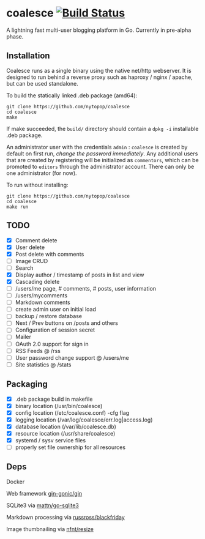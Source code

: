 # coalesce [![Build Status](https://travis-ci.org/nytopop/coalesce.svg?branch=master)](https://travis-ci.org/nytopop/coalesce)

A lightning fast multi-user blogging platform in Go. Currently in pre-alpha phase.

## Installation

Coalesce runs as a single binary using the native net/http webserver. It is designed to run behind a reverse proxy such as haproxy / nginx / apache, but can be used standalone.

To build the statically linked .deb package (amd64):

    git clone https://github.com/nytopop/coalesce
    cd coalesce
    make

If make succeeded, the `build/` directory should contain a `dpkg -i` installable .deb package.

An administrator user with the credentials `admin` : `coalesce` is created by default on first run, *change the password immediately*. Any additional users that are created by registering will be initialized as `commentors`, which can be promoted to `editors` through the administrator account. There can only be one administrator (for now).

To run without installing:

    git clone https://github.com/nytopop/coalesce
    cd coalesce
    make run

## TODO

- [x] Comment delete
- [x] User delete
- [x] Post delete with comments
- [ ] Image CRUD
- [ ] Search
- [x] Display author / timestamp of posts in list and view
- [x] Cascading delete
- [ ] /users/me page, # comments, # posts, user information
- [ ] /users/mycomments
- [ ] Markdown comments
- [ ] create admin user on initial load
- [ ] backup / restore database
- [ ] Next / Prev buttons on /posts and others
- [ ] Configuration of session secret
- [ ] Mailer
- [ ] OAuth 2.0 support for sign in
- [ ] RSS Feeds @ /rss
- [ ] User password change support @ /users/me
- [ ] Site statistics @ /stats

## Packaging

- [x] .deb package build in makefile
- [x] binary location   (/usr/bin/coalesce)
- [x] config location   (/etc/coalesce.conf) -cfg flag
- [x] logging location  (/var/log/coalesce/err.log|access.log)
- [x] database location (/var/lib/coalesce.db)
- [x] resource location (/usr/share/coalesce)
- [x] systemd / sysv service files
- [ ] properly set file ownership for all resources

## Deps

Docker

Web framework [gin-gonic/gin](https://github.com/gin-gonic/gin)

SQLite3 via [mattn/go-sqlite3](https://github.com/mattn/go-sqlite3)

Markdown processing via [russross/blackfriday](https://github.com/russross/blackfriday)

Image thumbnailing via [nfnt/resize](https://github.com/nfnt/resize)
